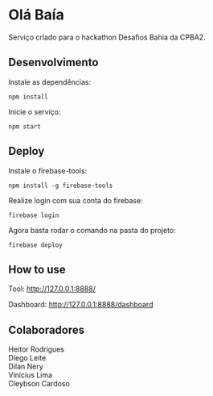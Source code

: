 # Olá Baía

Serviço criado para o hackathon Desafios Bahia da CPBA2.

## Desenvolvimento

Instale as dependências:
```
npm install
```

Inicie o serviço:
```
npm start
```

## Deploy

Instale o firebase-tools:
```
npm install -g firebase-tools
```

Realize login com sua conta do firebase:
```
firebase login
```

Agora basta rodar o comando na pasta do projeto:
```
firebase deploy
```

## How to use

Tool: http://127.0.0.1:8888/

Dashboard: http://127.0.0.1:8888/dashboard

## Colaboradores

Heitor Rodrigues  
Diego Leite  
Dilan Nery  
Vinicius Lima  
Cleybson Cardoso  
